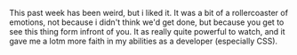 This past week has been weird, but i liked it. It was a bit of a rollercoaster of emotions, not because i didn't think we'd get done, but because you get to see this thing form infront of you. It as really quite powerful to watch, and it gave me a lotm more faith in my abilities as a developer (especially CSS).
